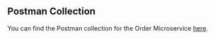 ## Postman Collection

You can find the Postman collection for the Order Microservice [here](https://github.com/SantiagoCz/Order_Microservice/blob/master/Order%20Microservice.postman_collection.json).
